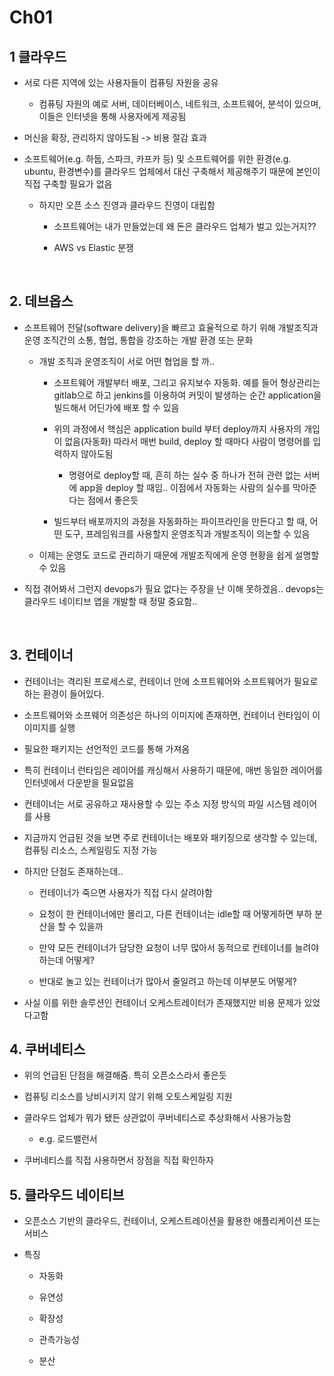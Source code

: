 # Ch01

## 1 클라우드

- 서로 다른 지역에 있는 사용자들이 컴퓨팅 자원을 공유
  
  - 컴퓨팅 자원의 예로 서버, 데이터베이스, 네트워크, 소프트웨어, 분석이 있으며, 이들은 인터넷을 통해 사용자에게 제공됨

- 머신을 확장, 관리하지 않아도됨 -> 비용 절감 효과

- 소프트웨어(e.g. 하둡, 스파크, 카프카 등) 및 소프트웨어를 위한 환경(e.g. ubuntu, 환경변수)를 클라우드 업체에서 대신 구축해서 제공해주기 때문에 본인이 직접 구축할 필요가 없음
  
  - 하지만 오픈 소스 진영과 클라우드 진영이 대립함
    
    - 소프트웨어는 내가 만들었는데 왜 돈은 클라우드 업체가 벌고 있는거지??
    
    - AWS vs Elastic 분쟁

<br/>

## 2. 데브옵스

- 소프트웨어 전달(software delivery)을 빠르고 효율적으로 하기 위해 개발조직과 운영 조직간의 소통, 협업, 통합을 강조하는 개발 환경 또는 문화
  
  - 개발 조직과 운영조직이 서로 어떤 협업을 할 까..
    
    - 소프트웨어 개발부터 배포, 그리고 유지보수 자동화. 예를 들어 형상관리는 gitlab으로 하고 jenkins를 이용하여 커밋이 발생하는 순간 application을 빌드해서 어딘가에 배포 할 수 있음
    
    - 위의 과정에서 핵심은 application build 부터 deploy까지 사용자의 개입이 없음(자동화) 따라서 매번 build, deploy 할 때마다 사람이 명령어를 입력하지 않아도됨 
      
      - 명령어로 deploy할 때, 흔히 하는 실수 중 하나가 전혀 관련 없는 서버에 app을 deploy 할 때임.. 이점에서 자동화는 사람의 실수를 막아준다는 점에서 좋은듯
    
    - 빌드부터 배포까지의 과정을 자동화하는 파이프라인을 만든다고 할 때, 어떤 도구, 프레임워크를 사용할지 운영조직과 개발조직이 의논할 수 있음
  
  - 이제는 운영도 코드로 관리하기 때문에 개발조직에게 운영 현황을 쉽게 설명할 수 있음

- 직접 겪어봐서 그런지 devops가 필요 없다는 주장을 난 이해 못하겠음.. devops는 클라우드 네이티브 앱을 개발할 때 정말 중요함..

<br/>

## 3. 컨테이너

- 컨테이너는 격리된 프로세스로, 컨테이너 안에 소프트웨어와 소프트웨어가 필요로 하는 환경이 들어있다.

- 소프트웨어와 소프웨어 의존성은 하나의 이미지에 존재하면, 컨테이너 런타임이 이 이미지를 실행

- 필요한 패키지는 선언적인 코드를 통해 가져옴

- 특히 컨테이너 런타임은 레이어를 캐싱해서 사용하기 때문에, 매번 동일한 레이어를 인터넷에서 다운받을 필요없음

- 컨테이너는 서로 공유하고 재사용할 수 있는 주소 지정 방식의 파일 시스템 레이어를 사용

- 지금까지 언급된 것을 보면 주로 컨테이너는 배포와 패키징으로 생각할 수 있는데, 컴퓨팅 리소스, 스케일링도 지정 가능

- 하지만 단점도 존재하는데..
  
  - 컨테이너가 죽으면 사용자가 직접 다시 살려야함
  
  - 요청이 한 컨테이너에만 몰리고, 다른 컨테이너는 idle할 때 어떻게하면 부하 분산을 할 수 있을까 
  
  - 만약 모든 컨테이너가 담당한 요청이 너무 많아서 동적으로 컨테이너를 늘려야하는데 어떻게?
  
  - 반대로 놀고 있는 컨테이너가 많아서 줄일려고 하는데 이부분도 어떻게?

- 사실 이를 위한 솔루션인 컨테이너 오케스트레이터가 존재했지만 비용 문제가 있었다고함

## 4. 쿠버네티스

- 위의 언급된 단점을 해결해줌. 특히 오픈소스라서 좋은듯

- 컴퓨팅 리소스를 낭비시키지 않기 위해 오토스케일링 지원

- 클라우드 업체가 뭐가 됐든 상관없이 쿠버네티스로 추상화해서 사용가능함
  
  - e.g. 로드밸런서

- 쿠버네티스를 직접 사용하면서 장점을 직접 확인하자

## 5. 클라우드 네이티브

- 오픈소스 기반의 클라우드, 컨테이너, 오케스트레이션을 활용한 애플리케이션 또는 서비스

- 특징
  
  - 자동화
  
  - 유연성
  
  - 확장성
  
  - 관측가능성
  
  - 분산

